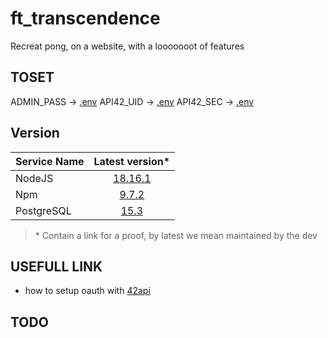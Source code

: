 # ft_transcendence
Recreat pong, on a website, with a looooooot of features

## TOSET

ADMIN_PASS -> [.env](./.env)
API42_UID -> [.env](./src/nestjs/pix/.env)
API42_SEC -> [.env](./src/nestjs/pix/.env)

## Version

|Service Name|Latest version*                                                  |
|:-----------|:---------------------------------------------------------------:|
|NodeJS      |[18.16.1](https://nodejs.dev/fr/about/releases/)                 |
|Npm         |[9.7.2](https://www.npmjs.com/package/npm)                       |
|PostgreSQL  |[15.3](https://www.postgresql.org/support/versioning/)           |

> \* Contain a link for a proof,
> by latest we mean maintained by the dev

## USEFULL LINK

- how to setup oauth with [42api](https://api.intra.42.fr/apidoc/guides/web_application_flow)

## TODO

